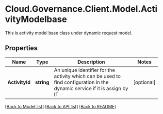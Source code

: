 # Cloud.Governance.Client.Model.ActivityModelbase
This is activity model base class under dynamic request model.
## Properties

Name | Type | Description | Notes
------------ | ------------- | ------------- | -------------
**ActivityId** | **string** | An unique identifier for the activity which can be used to find configuration in the dynamic service if it is assign by IT | [optional] 

[[Back to Model list]](../README.md#documentation-for-models) [[Back to API list]](../README.md#documentation-for-api-endpoints) [[Back to README]](../README.md)

